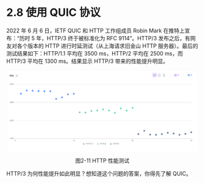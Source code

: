 # 2.8 使用 QUIC 协议

2022 年 6 月 6 日，IETF QUIC 和 HTTP 工作组成员 Robin Mark 在推特上宣布：“历时 5 年，HTTP/3 终于被标准化为 RFC 9114”。HTTP/3 发布之后，有网友对各个版本的 HTTP 进行时延测试（从上海请求旧金山 HTTP 服务器）。最后的测试结果如下：HTTP/1.1 平均在 3500 ms，HTTP/2 平均在 2500 ms，而 HTTP/3 平均在 1300 ms。结果显示 HTTP/3 带来的性能提升明显。

<div  align="center">
	<img src="../assets/http3.png" width = "500"  align=center />
	<p>图2-11 HTTP 性能测试</p>
</div> 

HTTP/3 为何性能提升如此明显？想知道这个问题的答案，你得先了解 QUIC。
